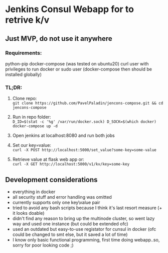 # Jenkins Consul Webapp for to retrive k/v
## Just MVP, do not use it anywhere
### Requirements:
python-pip
docker-compose (was tested on ubuntu20)
curl
user with privileges to run docker or sudo user (docker-compose then should be installed globally)
### TL;DR:
1. Clone repo:  
 `git clone https://github.com/PavelPaladin/jencons-compose.git && cd jencons-compose`  

2. Run in repo folder:  
 `D_ID=$(stat -c '%g' /var/run/docker.sock) D_SOCK=$(which docker) docker-compose up -d`  
 
3. Open jenkins at localhost:8080 and run both jobs  

4. Set our key=value:  
 `curl -X POST http://localhost:5000/set_value?some-key=some-value`

5. Retrieve value at flask web app or:  
 `curl -X GET http://localhost:5000/v1/kv/key=some-key`  


## Development considerations
 - everything in docker  
 - all security stuff and error handling was omitted
 - currently supports only one key\value pair
 - tried to avoid any bash scripts because I think it's last resort measure (+ it looks doable)
 - didn't find any reason to bring up the multinode cluster, so went lazy way and used one instance (but could be extended ofc)
 - used an outdated but easy-to-use registator for cunsul in docker (ofc could be changed to smt else, but it saved a lot of time)
 - I know only basic functional programming, first time doing webapp..so, sorry for poor looking code ;)
